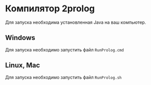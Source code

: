 # Компилятор 2prolog

Для запуска необходима установленная Java на ваш компьютер.

## Windows
Для запуска необходимо запустить файл `RunProlog.cmd`

## Linux, Mac
Для запуска необходимо запустить файл `RunProlog.sh`
